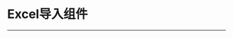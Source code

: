 # Excel导入组件
---

<common-code-format description="在组件中需配置：属性visible是否显示弹窗；title：弹窗标题（默认：温馨提示）；@update:visible 右上删除或取消事件；新增v-dialogDrag指令可按头部拖拽弹窗；ElementUI中el-dialog的属性皆可用(如：close-on-click-modal属性——点击空白区域是否关闭弹窗)">
  <docsComponents-UploadExcel-index></docsComponents-UploadExcel-index>
  <highlight-code slot="codeText">
    <template>
       <div class="excel-upload" style="width: 100%;">
          <t-layout sectionTitle="Excel上传组件">
            <step-wizard
              style="min-height:400px;"
              :stepData="stepData"
              :lastBtnTitle="lastBtnTitle"
              :active="active"
              :successTitle="successTitle"
              @complete="complete"
            >
              <!-- 1.上传文件 -->
              <template #first>
                <div class="content-main">
                  <upload-excel
                    :on-success="handleSuccess"
                    :before-upload="beforeUpload"
                    :selectedFileText="fileName"
                  />
                  <div class="hint t-margin-top-10">
                    <i class="i-icon icon iconfont icon-prompt t-padding5 text-primary" />&nbsp;
                    <b>提示：</b>
                    <span class="text-muted">
                      1、如果您还没有导入模板，请点击
                      <a @click="downloadTemplate">发票导入模板下载.xlsx</a>
                    </span>
                    <br />
                    <span
                      class="text-muted"
                      style="margin-left: 76px;"
                    >2、相同的发票不能重复上传，若已上传的数据不正确，请先删除，再重新上传。(发票号码和发票代码相同的为同一张发票)</span>
                  </div>
                </div>
              </template>
              <!-- 2.核对信息 -->
              <template #second>
                <div class="content-main">
                  <div class="alert-content">
                    <div class="alert alert-info text-center">
                      <i class="i-icon icon iconfont icon-prompt t-padding5 text-primary" />&nbsp;
                      <span>
                        您本次共导入
                        <span class="text-danger">importRecNum</span>条记录
                      </span>
                    </div>
                  </div>
                  <el-table
                    :data="tableData"
                    border
                    highlight-current-row
                    style="width: 100%;margin-top:20px;"
                  >
                    <el-table-column
                      v-for="item of tableHeader"
                      :key="item"
                      :prop="item"
                      :label="item"
                      show-overflow-tooltip
                      min-width="220"
                      align="center"
                    />
                  </el-table>
                </div>
              </template>
            </step-wizard>
          </t-layout>
        </div>
    </template>
    <script>
        export default {
            data () {
              return {
                active: 0,
                stepData: [
                  {
                    id: 1,
                    title: '上传文件',
                    slotName: 'first',
                    btnArr: [
                      {
                        btnTitle: '下一步',
                        fn: this.next
                      }
                    ]
                  },
                  {
                    id: 2,
                    title: '核对信息',
                    slotName: 'second',
                    btnArr: [
                      {
                        btnTitle: '上一步',
                        fn: this.stepBack
                      },
                      {
                        btnTitle: '下一步',
                        fn: this.submitBtn
                      }
                    ]
                  },
                  {
                    id: 3,
                    title: '完成'
                  }
                ],
                lastBtnTitle: '完成',
                successTitle: '发票导入完成...',
                fileName: '',
                importRecNum: 0, // 导入多少条数据
                tableData: [],
                tableHeader: []
              }
            },
            methods: {
              beforeUpload (file) {
                this.fileName = file.name
                const isLt1M = file.size / 1024 / 1024 < 1
                if (isLt1M) {
                  return true
                }
                this.$message({
                  message: '请不要上传大于1m的文件.',
                  type: 'warning'
                })
                return false
              },
              handleSuccess ({ results, header }) {
                this.importRecNum = results.length
                this.tableData = results
                this.tableHeader = header
              },
              // 第二步确认提交
              submitBtn (val) {
                this.active += 2
                this.fileName = ''
              },
              // 第一步--下一步
              next () {
                if (this.fileName) {
                  this.active += 1
                } else {
                  this.$message({
                    message: '请先上传文件.',
                    type: 'warning'
                  })
                  return false
                }
              },
              // 第二步---上一步
              stepBack () {
                this.active -= 1
              },
              // 第三步完成
              complete () {
                this.active = 0
              },
              // 下载模板
              downloadTemplate () {
                console.log('下载模板')
              }
            }
        }
    </script>
  </highlight-code>
</common-code-format>
